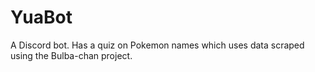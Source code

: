 # YuaBot
A Discord bot. Has a quiz on Pokemon names which uses data scraped using the Bulba-chan project.
